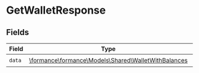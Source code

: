 # GetWalletResponse


## Fields

| Field                                                                                            | Type                                                                                             | Required                                                                                         | Description                                                                                      |
| ------------------------------------------------------------------------------------------------ | ------------------------------------------------------------------------------------------------ | ------------------------------------------------------------------------------------------------ | ------------------------------------------------------------------------------------------------ |
| `data`                                                                                           | [\formance\formance\Models\Shared\WalletWithBalances](../../Models/Shared/WalletWithBalances.md) | :heavy_check_mark:                                                                               | N/A                                                                                              |